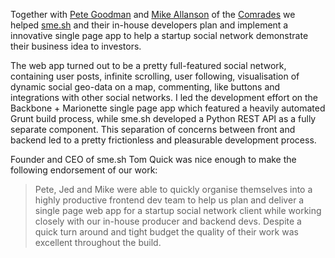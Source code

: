 Together with [Pete Goodman](http://petegoodman.com) and [Mike Allanson](http://michaelallanson.com)
of the [Comrades](http://www.madebycomrades.com) we helped [sme.sh](http://sme.sh/) and their
in-house developers plan and implement a innovative single page app to help a startup social
network demonstrate their business idea to investors.

The web app turned out to be a pretty full-featured social network, containing user posts, infinite
scrolling, user following, visualisation of dynamic social geo-data on a map, commenting, like
buttons and integrations with other social networks. I led the development effort on the Backbone +
Marionette single page app which featured a heavily automated Grunt build process, while sme.sh
developed a Python REST API as a fully separate component. This separation of concerns between
front and backend led to a pretty frictionless and pleasurable development process.

Founder and CEO of sme.sh Tom Quick was nice enough to make the following endorsement of our work:

> Pete, Jed and Mike were able to quickly organise themselves into a highly productive frontend dev
team to help us plan and deliver a single page web app for a startup social network client while
working closely with our in-house producer and backend devs. Despite a quick turn around and tight
budget the quality of their work was excellent throughout the build.
